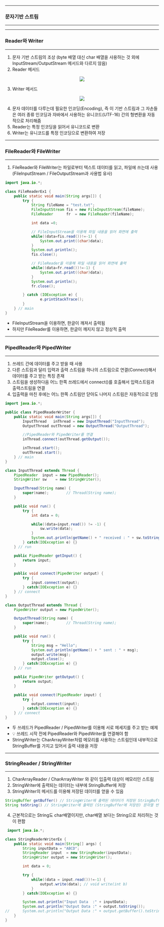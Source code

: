 -----
### 문자기반 스트림
-----
-----
### Reader와 Writer
-----
1. 문자 기반 스트림의 조상 (byte 배열 대신 char 배열을 사용하는 것 외에 InputStream/OutputStream 메서드와 다르지 않음)
2. Reader 메서드
<div align="center">
<img src="https://github.com/sooyounghan/HTTP/assets/34672301/265fcb3a-f3ee-44a7-a166-29e52e145644">
</div>

3. Writer 메서드
<div align="center">
<img src="https://github.com/sooyounghan/HTTP/assets/34672301/5d5e6693-7360-40ea-8be1-9f0c8a617c9c">
</div>

4. 문자 데이터를 다루는데 필요한 인코딩(Encoding), 즉 이 기반 스트림과 그 자손들은 여러 종류 인코딩과 자바에서 사용하는 유니코드(UTF-16) 간의 형변환을 자동적으로 처리해줌
5. Reader는 특정 인코딩을 읽어서 유니코드로 변환
6. Writer는 유니코드를 특정 인코딩으로 변환하여 저장

-----
### FileReader와 FileWriter
-----
1. FileReader와 FileWriter는 파일로부터 텍스트 데이터를 읽고, 파일에 쓰는데 사용 (FileInputStream / FileOutputStream과 사용법 유사)
```java
import java.io.*;

class FileReaderEx1 {
	public static void main(String args[]) {
		try {
			String fileName = "test.txt";
			FileInputStream fis = new FileInputStream(fileName);
			FileReader	    fr  = new FileReader(fileName);

			int data =0;

			// FileInputStream을 이용해 파일 내용을 읽어 화면에 출력
			while((data=fis.read())!=-1) {
				System.out.print((char)data);
			}
			System.out.println();
			fis.close();

			// FileReader을 이용해 파일 내용을 읽어 화면에 출력
			while((data=fr.read())!=-1) {
				System.out.print((char)data);
			}
			System.out.println();
			fr.close();				

		} catch (IOException e) {
				e.printStackTrace();		
		}
	} // main
}
```

  - FileInputStream을 이용하면, 한글이 깨져서 출력됨
  - 하지만 FileReader를 이용하면, 한글이 깨지지 않고 정상적 출력

-----
### PipedReader와 PipedWriter
-----
1. 쓰레드 간에 데이터를 주고 받을 때 사용
2. 다른 스트림과 달리 입력과 출력 스트림을 하나의 스트림으로 연결(Connect)해서 데이터를 주고 받는 특징 존재
3. 스트림을 생성하다음 어느 한쪽 쓰레드에서 connect()를 호출해서 입력스트림과 출력스트림을 연결
4. 입출력을 마친 후에는 어느 한쪽 스트림만 닫아도 나머지 스트림은 자동적으로 닫힘
```java
import java.io.*;

public class PipedReaderWriter {
	public static void main(String args[]) {
		InputThread   inThread = new InputThread("InputThread");
		OutputThread outThread = new OutputThread("OutputThread");

        //PipedReader와 PipedWriter를 연결
		inThread.connect(outThread.getOutput());	

		inThread.start();
		outThread.start();
	} // main
}

class InputThread extends Thread {
	PipedReader  input = new PipedReader();
	StringWriter sw    = new StringWriter();

	InputThread(String name) {
		super(name);		// Thread(String name);
	}

	public void run() {
		try {
			int data = 0;

			while((data=input.read()) != -1) {
				sw.write(data);
			}
			System.out.println(getName() + " received : " + sw.toString());
		} catch(IOException e) {}
	} // run

	public PipedReader getInput() {
		return input;
	}

	public void connect(PipedWriter output) {
		try {
			input.connect(output);
		} catch(IOException e) {}
	} // connect
}

class OutputThread extends Thread {
	PipedWriter output = new PipedWriter();

	OutputThread(String name) {
		super(name);		// Thread(String name);
	}

	public void run() {
		try {
			String msg = "Hello";
			System.out.println(getName() + " sent : " + msg);
			output.write(msg);
			output.close();
		} catch(IOException e) {}
	} // run

	public PipedWriter getOutput() {
		return output;
	}

	public void connect(PipedReader input) {
		try {
			output.connect(input);
		} catch(IOException e) {}
	} // connect
}
```

   - 두 쓰레드가 PipedReader / PipedWriter를 이용해 서로 메세지를 주고 받는 예제
   - 💡 쓰레드 시작 전에 PipedReader와 PipedWriter를 연결해야 함
   - StringWriter는 CharArrayWriter처럼 메모리를 사용하는 스트림인데 내부적으로 StringBuffer를 가지고 있어서 출력 내용을 저장

-----
### StringReader / StringWriter
-----
1. CharArrayReader / CharArrayWriter 와 같이 입출력 대상이 메모리인 스트림
2. StringWriter에 출력되는 데이터는 내부에 StringBuffer에 저장
3. StringWriter의 메서드를 이용해 저장된 데이터를 얻을 수 있음
```java
StringBuffer getBuffer() // StringWriter에 출력된 데이터가 저장된 StringBuffer 반환
String toString() // StringWriter에 출력된 (StringBuffer에 저장된) 문자열 반환
```

4. 근본적으로는 String도 char배열이지만, char배열 보다는 String으로 처리하는 것이 편함

```java
 import java.io.*;

class StringReaderWriterEx {
	public static void main(String[] args) {
		String inputData = "ABCD";
		StringReader input  = new StringReader(inputData);
		StringWriter output = new StringWriter();

		int data = 0;

		try {
			while((data = input.read())!=-1) {
				output.write(data);	// void write(int b)
			}
		} catch(IOException e) {}

		System.out.println("Input Data  :" + inputData);
		System.out.println("Output Data :" + output.toString());
//		System.out.println("Output Data :" + output.getBuffer().toString());
	}
}
```

